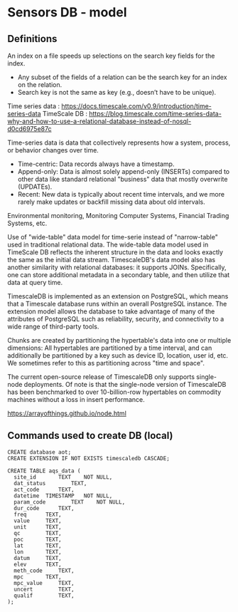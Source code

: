 # Sensors DB - model

## Definitions

An index on a file speeds up selections on the search key fields for the index.

* Any subset of the fields of a relation can be the search key for an index on the relation.
* Search key is not the same as key (e.g., doesn’t have to be unique).



Time series data : <https://docs.timescale.com/v0.9/introduction/time-series-data>
TimeScale DB : <https://blog.timescale.com/time-series-data-why-and-how-to-use-a-relational-database-instead-of-nosql-d0cd6975e87c>

Time-series data is data that collectively represents how a system, process, or behavior changes over time.

* Time-centric: Data records always have a timestamp.
* Append-only: Data is almost solely append-only (INSERTs) compared to other data like standard relational "business" data that mostly overwrite (UPDATEs).
* Recent: New data is typically about recent time intervals, and we more rarely make updates or backfill missing data about old intervals.

Environmental monitoring, Monitoring Computer Systems, Financial Trading Systems, etc.

Use of "wide-table" data model for time-serie instead of "narrow-table" used in traditional relational data.
The wide-table data model used in TimeScale DB reflects the inherent structure in the data and looks exactly the same as the initial data stream.
TimescaleDB's data model also has another similarity with relational databases: it supports JOINs. Specifically, one can store additional metadata in a secondary table, and then utilize that data at query time.

TimescaleDB is implemented as an extension on PostgreSQL, which means that a Timescale database runs within an overall PostgreSQL instance. The extension model allows the database to take advantage of many of the attributes of PostgreSQL such as reliability, security, and connectivity to a wide range of third-party tools.

Chunks are created by partitioning the hypertable's data into one or multiple dimensions: All hypertables are partitioned by a time interval, and can additionally be partitioned by a key such as device ID, location, user id, etc. We sometimes refer to this as partitioning across "time and space".

The current open-source release of TimescaleDB only supports single-node deployments. Of note is that the single-node version of TimescaleDB has been benchmarked to over 10-billion-row hypertables on commodity machines without a loss in insert performance.

<https://arrayofthings.github.io/node.html>


## Commands used to create DB (local)

```
CREATE database aot;
CREATE EXTENSION IF NOT EXISTS timescaledb CASCADE;

CREATE TABLE aqs_data (
  site_id		TEXT	NOT NULL,
  dat_status		TEXT,
  act_code		TEXT,
  datetime	TIMESTAMP	NOT NULL,
  param_code		TEXT	NOT NULL,
  dur_code		TEXT,
  freq		TEXT,
  value		TEXT,
  unit		TEXT,
  qc		TEXT,
  poc		TEXT,
  lat		TEXT,
  lon		TEXT,
  datum		TEXT,
  elev		TEXT,
  meth_code		TEXT,
  mpc		TEXT,
  mpc_value		TEXT,
  uncert		TEXT,
  qualif		TEXT,
);

```



